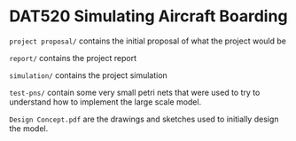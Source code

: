 # DAT520 Simulating Aircraft Boarding

`project proposal/` contains the initial proposal of what the project would be

`report/` contains the project report

`simulation/` contains the project simulation

`test-pns/` contain some very small petri nets that were used to try to understand how to implement the large scale model.

`Design Concept.pdf` are the drawings and sketches used to initially design the model.
